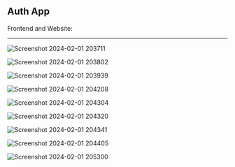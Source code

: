 Auth App
-----------------------------------------------------------------------------


Frontend and Website:
______________________

![Screenshot 2024-02-01 203711](https://github.com/sanjeeb09/mern-auth/assets/50053860/aac82331-fa44-4644-9e35-7b2f93441418)

![Screenshot 2024-02-01 203802](https://github.com/sanjeeb09/mern-auth/assets/50053860/7deeebc0-108a-49f8-93e1-5dc170e34750)

![Screenshot 2024-02-01 203939](https://github.com/sanjeeb09/mern-auth/assets/50053860/0769a515-d39c-4198-8ee3-39060d98200e)

![Screenshot 2024-02-01 204208](https://github.com/sanjeeb09/mern-auth/assets/50053860/e02ec95d-c778-4200-a24f-5c6d78594eac)

![Screenshot 2024-02-01 204304](https://github.com/sanjeeb09/mern-auth/assets/50053860/a30bc028-b5e8-47e8-8639-031916676c85)

![Screenshot 2024-02-01 204320](https://github.com/sanjeeb09/mern-auth/assets/50053860/ec260803-8db0-4baf-8d18-ae8b5976dabf)

![Screenshot 2024-02-01 204341](https://github.com/sanjeeb09/mern-auth/assets/50053860/ce7d7050-c3e5-43bf-9460-383524b3866f)

![Screenshot 2024-02-01 204405](https://github.com/sanjeeb09/mern-auth/assets/50053860/48a5f5c6-b2fc-4b9e-b257-78a341c835c0)

![Screenshot 2024-02-01 205300](https://github.com/sanjeeb09/mern-auth/assets/50053860/f1b2d637-fa2e-4dfe-b86e-830937c8d567)

